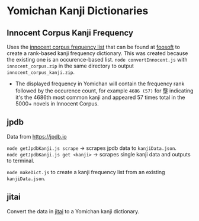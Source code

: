 # Yomichan Kanji Dictionaries

## Innocent Corpus Kanji Frequency

Uses the [innocent corpus frequency list](https://web.archive.org/web/20190309073023/https://forum.koohii.com/thread-9459.html#pid168613) that can be found at [foosoft](https://foosoft.net/projects/yomichan/index.html) to create a rank-based kanji frequency dictionary. This was created because the existing one is an occurence-based list.
`node convertInnocent.js` with `innocent_corpus.zip` in the same directory to output `innocent_corpus_kanji.zip`.

- The displayed frequency in Yomichan will contain the frequency rank followed by the occurence count, for example `4686 (57)` for 壟 indicating it's the 4686th most common kanji and appeared 57 times total in the 5000+ novels in Innocent Corpus.

## jpdb

Data from https://jpdb.io

`node getJpdbKanji.js scrape` -> scrapes jpdb data to `kanjiData.json`.  
`node getJpdbKanji.js get <kanji>` -> scrapes single kanji data and outputs to terminal.

`node makeDict.js` to create a kanji frequency list from an existing `kanjiData.json`.

## jitai

Convert the data in [jitai](https://github.com/epistularum/jitai) to a Yomichan kanji dictionary.
